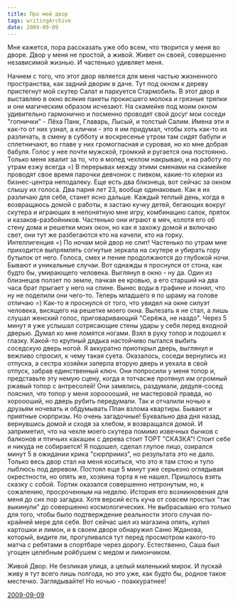 ```yaml
---
title: Про мой двор
tags: writingArchive
date: 2009-09-09
---
```



Мне кажется, пора рассказать уже обо всем, что творится у меня во дворе.
Двор у меня не простой, а живой. Живет он своей, совершенно независимой жизнью. И частенько удивляет меня.

Начнем с того, что этот двор является для меня частью жизненного пространства, как задний дворик в даче. Тут под окном к дереву пристегнут мой скутер Салат и паркуется Стармобиль. В этот двор я выставляю в окно всякие пакеты прокисшего молока и грязные тряпки и они магическим образом исчезают.
На скамейке под моим окном удивительно гармонично и посменно проводят свой досуг мои соседи "гопнички" - Лёха Панк, Главарь, Лысый, и толстый Салим. Имена эти я как-то от них узнал, а клички - это я им придумал, чтобы хоть как-то их различать, в смену в субботу и воскресенье утром там сидят бабули и сплетничают, во главе у них громогласная и суровая, но ко мне добрая бабуля. Голос у нее почти мужской, громкий и ругается она постоянно. Только меня хвалит за то, что я мопед чехлом накрываю, и на работу по утрам езжу всегда =) В перерывах между этими сменами на скамейке проводят свое время парочки девчонок с пивком, какие-то клерки из бизнес-центра неподалеку. Еще есть два близнеца, вот сейчас за окном слышу их голоса. Два парня лет 23, вообще одинаковые. Как я их различаю для себя, станет ясно дальше.
Каждый теплый день, когда я возвращаюсь домой с работы, я застаю кучку детей, бегающих вокруг скутера и играющих в непонятную мне игру, комбинацию салок, пряток и казаков-разбойников. Частенько они играют в мяч, колотя его об стену дома и решетки моих окон, но как я захожу домой и включаю свет, они тут же разбегаются кто на качели, кто на горку. Интеллигенция =)
По ночам мой двор не спит! Частенько по утрам мне приходится выпрямлять согнутые зеркала на скутере и убирать гору бутылок от него. Голоса, смех и пение продолжаются до глубокой ночи. Бывают и уникальные случаи.
Вот однажды я проснулся от стона, как будто бы, умирающего человека. Выглянул в окно - ну да. Один из близнецов ползет по земле, пачкая ее кровью, а его старший на два часа брат прыгает у него на спине. Вынес воды в графине и понял, что ну не поделили они чего-то. Теперь младшего я по шраму на голове отличаю =)
Как-то я проснулся от того, что увидел на окне силуэт человека, висящего на решетке моего окна. Вылезать я не стал, а лишь слушал женский голос, приговаривающий "Серёжа, не наадо". Через 5 минут я уже услышал сотрясающие стены удары у себя перед входной дверью. Думал ко мне ломятся ногами. Взял в руку топор и подошел к глазку. Какой-то крупный дядька настойчиво пытался выбить соседскую дверь ногой. Я аккуратно приоткрыл дверь, выглянул и вежливо спросил, к чему такая суета. Оказалось, соседи вернулись из отпуска, а сестра хозяйки заперла вторую дверь и уехала в свой отпуск, забрав единственный ключ. Они попросили у меня топор и, представьте эту немую сцену, когда я тотчасже протянул им огромный ржавый топор с антресолей! Они замялись, раздумали, дедуля-сосед пояснил, что топор у меня хорооооший, не мастеровой правда, но хороооший, но дверь рубить передумали. Так и отчалили ночью к друзьям ночевать и обдумывать План взлома квартиры.
Бывают и приятные сюрпризы. Но очень загадочные! Буквально два дня назад, вернувшись домой и сходя за хлебом, я возвращался домой. И заприметил, что на чехле моего скутера помимо извечных бычков с балконов и птичьих какашек с дерева стоит ТОРТ "СКАЗКА"! Стоит себе и никуда не собирается! Я подошел, сделал глупое лицо, озирался минут 5 в ожидании крика "сюрприииз", но результата это не дало. Только весь двор стал на меня коситься, что это я там стою и тупо лыблюсь под деревом. Постоял еще 5 минут уже серьезно оглядывая окрестности, но опять же, хозяина торта я не нашел. Пришлось взять сказку с собой. Тортик оказался совершенно нетронутым, но, к сожалению, просроченным на неделю. История его возникновения для меня до сих пор загадка. Хотя версий есть куча от совсем простых "так выкинули" до совершенно космологических. Не выбрасываю его только для того, чтобы было подтверждение реальности этого случая по-крайней мере для себя.
Вот сейчас шел из магазина опять, купил картошки и лимон, и в своем дворе обнаружил Саню Жданова, который, видите ли, прогуливался тут перед просмотром какого-то матча с ребятами в спортбаре через дорогу. Естественно, Саша был угощен целебным ройбушем с медом и лимончиком.

Живой Двор. Не безликая улица, а целый маленький мирок. И пускай живу я тут всего лишь полгода, но это уже, как будто бы, родное такое местечко. Заглядывайте! Но ночью - поаккуратнее!

[2009-09-09](https://vk.com/note129086_9513772)